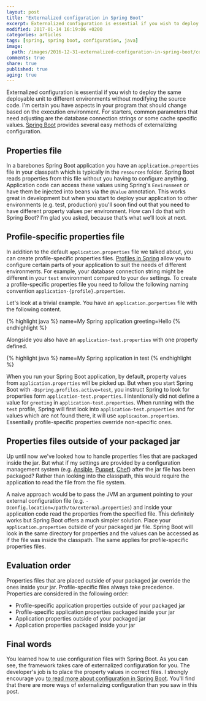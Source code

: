 ```yaml
---
layout: post
title: "Externalized configuration in Spring Boot"
excerpt: Externalized configuration is essential if you wish to deploy the same deployable unit to different environments without modifying the source code. Spring Boot provides several easy methods of doing that.
modified: 2017-01-14 16:19:06 +0200
categories: articles
tags: [spring, spring boot, configuration, java]
image:
  path: /images/2016-12-31-externalized-configuration-in-spring-boot/cover.jpg
comments: true
share: true
published: true
aging: true
---
```


Externalized configuration is essential if you wish to deploy the same deployable unit to different environments without modifying the source code. I'm certain you have aspects in your program that should change based on the execution environment. For starters, common parameters that need adjusting are the database connection strings or some cache specific values. [Spring Boot](https://projects.spring.io/spring-boot/) provides several easy methods of externalizing configuration.

## Properties file

In a barebones Spring Boot application you have an `application.properties` file in your classpath which is typically in the `resources` folder. Spring Boot reads properties from this file without you having to configure anything. Application code can access these values using Spring's `Environment` or have them be injected into beans via the `@Value` annotation. This works great in development but when you start to deploy your application to other environments (e.g. test, production) you'll soon find out that you need to have different property values per environment. How can I do that with Spring Boot? I’m glad you asked, because that’s what we’ll look at next.

## Profile-specific properties file

In addition to the default `application.properties` file we talked about, you can create profile-specific properties files. [Profiles in Spring](http://docs.spring.io/autorepo/docs/spring-boot/current/reference/html/boot-features-profiles.html "Profiles in Spring Boot") allow you to configure certain parts of your application to suit the needs of different environments. For example, your database connection string might be different in your `test` environment compared to your `dev` settings. To create a profile-specific properties file you need to follow the following naming convention `application-{profile}.properties`.

Let's look at a trivial example. You have an `application.porperties` file with the following content.

{% highlight java %}
name=My Spring application
greeting=Hello
{% endhighlight %}

Alongside you also have an `application-test.properties` with one property defined.

{% highlight java %}
name=My Spring application in test
{% endhighlight %}

When you run your Spring Boot application, by default, property values from `application.properties` will be picked up. But when you start Spring Boot with `-Dspring.profiles.active=test`, you instruct Spring to look for properties form `application-test.properties`. I intentionally did not define a value for `greeting` in `application-test.properties`. When running with the `test` profile, Spring will first look into `application-test.properties` and for values which are not found there, it will use `applicaiton.properties`. Essentially profile-specific properties override non-specific ones.

## Properties files outside of your packaged jar

Up until now we've looked how to handle properties files that are packaged inside the jar. But what if my settings are provided by a configuration management system (e.g. [Ansible](https://www.ansible.com/), [Puppet](https://puppet.com/), [Chef](https://www.chef.io/chef/)) after the jar file has been packaged? Rather than looking into the classpath, this would require the application to read the file from the file system.

A naive approach would be to pass the JVM an argument pointing to your external configuration file (e.g. `-Dconfig.location=/path/to/external.properties`) and inside your application code read the properties from the specified file. This definitely works but Spring Boot offers a much simpler solution. Place your `application.properties` outside of your packaged jar file. Spring Boot will look in the same directory for properties and the values can be accessed as if the file was inside the classpath. The same applies for profile-specific properties files.

## Evaluation order

Properties files that are placed outside of your packaged jar override the ones inside your jar. Profile-specific files always take precedence. Properties are considered in the following order:

* Profile-specific application properties outside of your packaged jar
* Profile-specific application properties packaged inside your jar
* Application properties outside of your packaged jar
* Application properties packaged inside your jar

## Final words

You learned how to use configuration files with Spring Boot. As you can see, the framework takes care of externalized configuration for you. The developer's job is to place the property values in correct files. I strongly encourage you [to read more about configuration in Spring Boot](https://docs.spring.io/spring-boot/docs/current/reference/html/boot-features-external-config.html "Externalized Configuration"). You'll find that there are more ways of externalizing configuration than you saw in this post.
